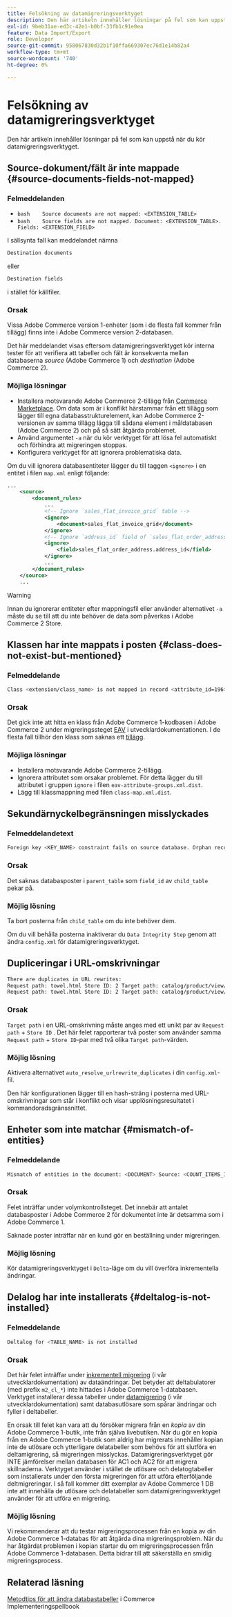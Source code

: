 ```yaml
---
title: Felsökning av datamigreringsverktyget
description: Den här artikeln innehåller lösningar på fel som kan uppstå när du kör datamigreringsverktyget.
exl-id: 9beb31ae-ed3c-42e1-b0bf-33fb1c91e0ea
feature: Data Import/Export
role: Developer
source-git-commit: 958067830d32b1f10ffa669307ec76d1e14b82a4
workflow-type: tm+mt
source-wordcount: '740'
ht-degree: 0%

---
```


# Felsökning av datamigreringsverktyget

Den här artikeln innehåller lösningar på fel som kan uppstå när du kör datamigreringsverktyget.

## Source-dokument/fält är inte mappade {#source-documents-fields-not-mapped}

### Felmeddelanden

* ```bash    Source documents are not mapped: <EXTENSION_TABLE>    ```
* ```bash    Source fields are not mapped. Document: <EXTENSION_TABLE>. Fields: <EXTENSION_FIELD>    ```

I sällsynta fall kan meddelandet nämna

```bash
Destination documents
```

eller

```bash
Destination fields
```

i stället för källfiler.

### Orsak

Vissa Adobe Commerce version 1-enheter (som i de flesta fall kommer från tillägg) finns inte i Adobe Commerce version 2-databasen.

Det här meddelandet visas eftersom datamigreringsverktyget kör interna tester för att verifiera att tabeller och fält är konsekventa mellan databaserna *source* (Adobe Commerce 1) och *destination* (Adobe Commerce 2).

### Möjliga lösningar

* Installera motsvarande Adobe Commerce 2-tillägg från [Commerce Marketplace](https://marketplace.magento.com/).     Om data som är i konflikt härstammar från ett tillägg som lägger till egna databasstrukturelement, kan Adobe Commerce 2-versionen av samma tillägg lägga till sådana element i måldatabasen (Adobe Commerce 2) och på så sätt åtgärda problemet.
* Använd argumentet `-a` när du kör verktyget för att lösa fel automatiskt och förhindra att migreringen stoppas.
* Konfigurera verktyget för att ignorera problematiska data.

Om du vill ignorera databasentiteter lägger du till taggen `<ignore>` i en entitet i filen `map.xml` enligt följande:

```xml
...
    <source>
        <document_rules>
            ...
            <!-- Ignore `sales_flat_invoice_grid` table -->
            <ignore>
                <document>sales_flat_invoice_grid</document>
            </ignore>
            <!-- Ignore `address_id` field of `sales_flat_order_address` table -->
            <ignore>
                <field>sales_flat_order_address.address_id</field>
            </ignore>
            ...
        </document_rules>
    </source>
    ...
```

>[!WARNING]
>
>Innan du ignorerar entiteter efter mappningsfil eller använder alternativet `-a` måste du se till att du inte behöver de data som påverkas i Adobe Commerce 2 Store.

## Klassen har inte mappats i posten {#class-does-not-exist-but-mentioned}

### Felmeddelande

```bash
Class <extension/class_name> is not mapped in record <attribute_id=196>
```

### Orsak

Det gick inte att hitta en klass från Adobe Commerce 1-kodbasen i Adobe Commerce 2 under migreringssteget [EAV](https://experienceleague.adobe.com/sv/docs/commerce-operations/tools/data-migration/basics/technical-specification) i utvecklardokumentationen. I de flesta fall tillhör den klass som saknas ett [tillägg](https://experienceleague.adobe.com/sv/docs/commerce-operations/implementation-playbook/glossary#extension).

### Möjliga lösningar

* Installera motsvarande Adobe Commerce 2-tillägg.
* Ignorera attributet som orsakar problemet.    För detta lägger du till attributet i gruppen `ignore` i filen `eav-attribute-groups.xml.dist`.
* Lägg till klassmappning med filen `class-map.xml.dist`.

## Sekundärnyckelbegränsningen misslyckades

### Felmeddelandetext

```bash
Foreign key <KEY_NAME> constraint fails on source database. Orphan records id: <id_1>, <id_2> from <child_table>.<field_id> has no referenced records in <parent_table>
```

### Orsak

Det saknas databasposter i `parent_table` som `field_id` av `child_table` pekar på.

### Möjlig lösning

Ta bort posterna från `child_table` om du inte behöver dem.

Om du vill behålla posterna inaktiverar du `Data Integrity Step` genom att ändra `config.xml` för datamigreringsverktyget.

## Dupliceringar i URL-omskrivningar

```xml
There are duplicates in URL rewrites:
Request path: towel.html Store ID: 2 Target path: catalog/product/view/id/10
Request path: towel.html Store ID: 2 Target path: catalog/product/view/id/12
```

### Orsak

`Target path` i en URL-omskrivning måste anges med ett unikt par av `Request path` + `Store ID` . Det här felet rapporterar två poster som använder samma `Request path` + `Store ID`-par med två olika `Target path`-värden.

### Möjlig lösning

Aktivera alternativet `auto_resolve_urlrewrite_duplicates` i din `config.xml`-fil.

Den här konfigurationen lägger till en hash-sträng i posterna med URL-omskrivningar som står i konflikt och visar upplösningsresultatet i kommandoradsgränssnittet.

## Enheter som inte matchar {#mismatch-of-entities}

### Felmeddelande

```bash
Mismatch of entities in the document: <DOCUMENT> Source: <COUNT_ITEMS_IN_SOURCE_TABLE> Destination: <COUNT_ITEMS_IN_DESTINATION_TABLE>
```

### Orsak

Felet inträffar under volymkontrollsteget. Det innebär att antalet databasposter i Adobe Commerce 2 för dokumentet inte är detsamma som i Adobe Commerce 1.

Saknade poster inträffar när en kund gör en beställning under migreringen.

### Möjlig lösning

Kör datamigreringsverktyget i `Delta`-läge om du vill överföra inkrementella ändringar.

## Delalog har inte installerats {#deltalog-is-not-installed}

### Felmeddelande

```bash
Deltalog for <TABLE_NAME> is not installed
```

### Orsak

Det här felet inträffar under [inkrementell migrering](https://experienceleague.adobe.com/sv/docs/commerce-operations/tools/data-migration/migrate-data/delta) (i vår utvecklardokumentation) av dataändringar. Det betyder att deltabulatorer (med prefix `m2_cl_*`) inte hittades i Adobe Commerce 1-databasen. Verktyget installerar dessa tabeller under [datamigrering](https://experienceleague.adobe.com/sv/docs/commerce-operations/tools/data-migration/migrate-data/data) (i vår utvecklardokumentation) samt databasutlösare som spårar ändringar och fyller i deltabeller.

En orsak till felet kan vara att du försöker migrera från en *kopia* av din Adobe Commerce 1-butik, inte från själva livebutiken. När du gör en kopia från en Adobe Commerce 1-butik som aldrig har migrerats innehåller kopian inte de utlösare och ytterligare delatabeller som behövs för att slutföra en deltamigrering, så migreringen misslyckas. Datamigreringsverktyget gör INTE jämförelser mellan databasen för AC1 och AC2 för att migrera skillnaderna. Verktyget använder i stället de utlösare och delatogtabeller som installerats under den första migreringen för att utföra efterföljande deltmigreringar. I så fall kommer ditt exemplar av Adobe Commerce 1 DB inte att innehålla de utlösare och delatabeller som datamigreringsverktyget använder för att utföra en migrering.

### Möjlig lösning

Vi rekommenderar att du testar migreringsprocessen från en kopia av din Adobe Commerce 1-databas för att åtgärda dina migreringsproblem. När du har åtgärdat problemen i kopian startar du om migreringsprocessen från Adobe Commerce 1-databasen. Detta bidrar till att säkerställa en smidig migreringsprocess.

## Relaterad läsning

[Metodtips för att ändra databastabeller](https://experienceleague.adobe.com/sv/docs/commerce-operations/implementation-playbook/best-practices/development/modifying-core-and-third-party-tables#why-adobe-recommends-avoiding-modifications) i Commerce Implementeringspellbook

